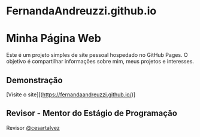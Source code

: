 # FernandaAndreuzzi.github.io
# Minha Página Web

Este é um projeto simples de site pessoal hospedado no GitHub Pages. O objetivo é compartilhar informações sobre mim, meus projetos e interesses.

## Demonstração

[Visite o site][(https://fernandaandreuzzi.github.io/)]

## Revisor - Mentor do Estágio de Programação

<p>Revisor <a href="https://instagram.com/cesartalvez">@cesartalvez</a></p>
